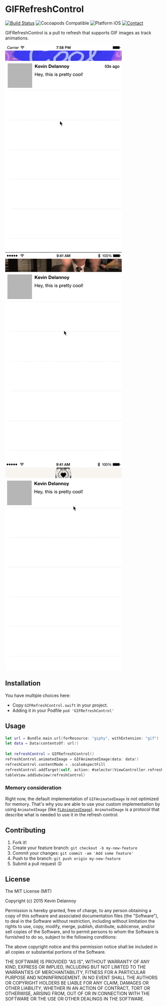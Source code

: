 # GIFRefreshControl

[![Build Status](https://travis-ci.org/delannoyk/GIFRefreshControl.svg)](https://travis-ci.org/delannoyk/GIFRefreshControl)
![Cocoapods Compatible](https://img.shields.io/cocoapods/v/GIFRefreshControl.svg)
![Platform iOS](https://img.shields.io/badge/platform-iOS-lightgrey.svg)
[![Contact](https://img.shields.io/badge/contact-%40kdelannoy-blue.svg)](https://twitter.com/kdelannoy)

GIFRefreshControl is a pull to refresh that supports GIF images as track animations.

![Example 1](example.gif)
![Example 2](example2.gif)
![Example 3](example3.gif)

## Installation

You have multiple choices here:
* Copy `GIFRefreshControl.swift` in your project.
* Adding it in your Podfile `pod 'GIFRefreshControl'`

## Usage
```swift
let url = Bundle.main.url(forResource: "giphy", withExtension: "gif")
let data = Data(contentsOf: url!)

let refreshControl = GIFRefreshControl()
refreshControl.animatedImage = GIFAnimatedImage(data: data!)
refreshControl.contentMode = .scaleAspectFill
refreshControl.addTarget(self, action: #selector(ViewController.refresh(_:)), for: .valueChanged)
tableView.addSubview(refreshControl)
```

### Memory consideration

Right now, the default implementation of `GIFAnimatedImage` is not optimized for memory. That's why you are able to use your custom implementation by using `AnimatedImage` (like [`FLAnimatedImage`](https://github.com/Flipboard/FLAnimatedImage)). `AnimatedImage` is a protocol that describe what is needed to use it in the refresh control.

## Contributing

1. Fork it!
2. Create your feature branch: `git checkout -b my-new-feature`
3. Commit your changes: `git commit -am 'Add some feature'`
4. Push to the branch: `git push origin my-new-feature`
5. Submit a pull request :D

## License

The MIT License (MIT)

Copyright (c) 2015 Kevin Delannoy

Permission is hereby granted, free of charge, to any person obtaining a copy
of this software and associated documentation files (the "Software"), to deal
in the Software without restriction, including without limitation the rights
to use, copy, modify, merge, publish, distribute, sublicense, and/or sell
copies of the Software, and to permit persons to whom the Software is
furnished to do so, subject to the following conditions:

The above copyright notice and this permission notice shall be included in all
copies or substantial portions of the Software.

THE SOFTWARE IS PROVIDED "AS IS", WITHOUT WARRANTY OF ANY KIND, EXPRESS OR
IMPLIED, INCLUDING BUT NOT LIMITED TO THE WARRANTIES OF MERCHANTABILITY,
FITNESS FOR A PARTICULAR PURPOSE AND NONINFRINGEMENT. IN NO EVENT SHALL THE
AUTHORS OR COPYRIGHT HOLDERS BE LIABLE FOR ANY CLAIM, DAMAGES OR OTHER
LIABILITY, WHETHER IN AN ACTION OF CONTRACT, TORT OR OTHERWISE, ARISING FROM,
OUT OF OR IN CONNECTION WITH THE SOFTWARE OR THE USE OR OTHER DEALINGS IN THE
SOFTWARE.
